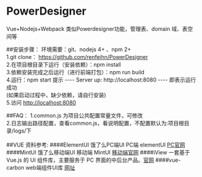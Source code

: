 PowerDesigner
===
Vue+Nodejs+Webpack  类似Powerdesigner功能，管理表、domain 域、表空间等


##安装步骤：
环境需要：git、nodejs 4+ 、npm 2+
<br/>
1.git clone： https://github.com/renfeihn/PowerDesigner
<br/>
2.在项目根目录下运行（安装依赖）：npm install
<br/>
3.依赖安装完成之后运行（进行前端打包）：npm run build
<br/>
4.运行：npm start  提示 ---- Server up: http://localhost:8080 ---- 即表示运行成功
<br/>
(如果启动过程中，缺少依赖，请自行安装)
<br/>
5.访问 [http://localhost:8080](http://localhost:8080)

##FAQ：
1.common.js 为项目公共配置常量文件，可修改
<br/>
2.日志输出路径配置，查看common.js，看说明配置，不配置默认为:项目根目录/logs/下
<br/><br/>
##VUE 资料参考:
####ElementUI 饿了么PC端UI
PC端 elementUI  [PC官网](http://element.eleme.io)
####MintUI 饿了么移动端UI
移动端 MintUI [移动端官网](http://mint-ui.github.io)
####iView 
一套基于 Vue.js 的 UI 组件库，主要服务于 PC 界面的中后台产品。[官网](https://www.iviewui.com/components/layout)
####vue-carbon
web端组件UI库  [网址](https://myronliu347.github.io/vue-carbon)

